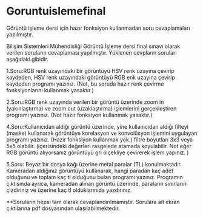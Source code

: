 # Goruntuislemefinal
Görüntü işleme dersi için hazır fonksiyon kullanmadan soru cevaplamaları yapılmıştır.

Bilişim Sistemleri Mühendisliği Görüntü İşleme dersi final sınavı olarak verilen soruların cevaplaması yapılmıştır.
Yüklenen cevpların soruları aşağıdaki gibidir.

1.Soru:RGB renk uzayındaki bir görüntüyü HSV renk uzayına çevirip kaydeden, HSV renk uzayındaki görüntüyü RGB enk uzayına çevirip kaydeden programı yazınız. (Not, bu soruda hazır renk çevirme fonksiyonlarını kullanmak yasaktır.)

2.Soru:RGB renk uzayında verilen bir görüntü üzerinde zoom in (yakınlaştırma) ve zoom out (uzaklaştırma) işlemlerini gerçekleştiren programı yazınız. (Not hazır fonksiyon kullanmak yasaktır.)

4.Soru:Kullanıcıdan aldığı görüntü üzerinde, yine kullanıcıdan aldığı filteyi (maske) kullanarak görüntüye korelasyon ve konvolüsyon işlemini uygulayan programı yazınız. (Hazır fonksiyon kullanmak yok.) filtre boyutları 3x3 veya 5x5 olabilir. (içerisindeki değerleri rasgelede atamada koyulabilir. Not eğer RGB görüntü alıyorsanız görüntüyü gri ölçekliye çevirerek işlem yapınız. )

5.Soru: Beyaz bir dosya kağı üzerine metal paralar (TL) konulmaktadır. Kameradan aldığınız görüntüyü kullanarak, hangi paradan kaç adet olduğunu ve toplam kaç tl olduğunu bulan programı yazınız. Programın çıktısında ayrıca, kameradan alınan görüntü üzerinde, paraların sınırlarını çizdiriniz ve üzerine kaç tl olduklarınıda yazdırınız. 

**Soruların hepsi tam olarak cevaplandırılmamıştır. Sorulara ait ekran çıktılarına pdf dosyasından ulaşılabilmektedir.
